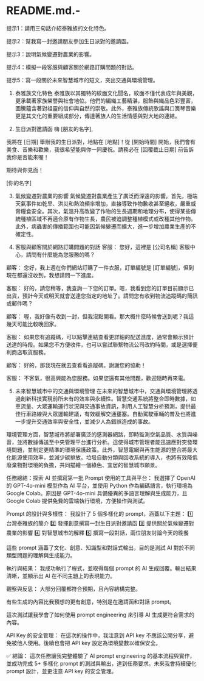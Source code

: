 # README.md.-

提示1：請用三句話介紹泰雅族的文化特色。

提示2：幫我寫一封邀請朋友參加生日派對的邀請函。

提示3：說明氣候變遷對農業的影響。

提示4：模擬一段客服與顧客關於網路訂購問題的對話。

提示5：寫一段關於未來智慧城市的短文，突出交通與環境管理。



1. 泰雅族文化特色
泰雅族以其獨特的紋面文化聞名，紋面不僅代表成年與美觀，更承載著家族榮譽與社會地位。他們的編織工藝精湛，服飾與織品色彩豐富，圖騰蘊含著對祖靈的信仰與自然的崇敬。此外，泰雅族傳統歌謠與口簧琴音樂更是其文化的重要組成部分，傳達著族人的生活情感與對大地的連結。

2. 生日派對邀請函
嗨 [朋友的名字],

我將在 [日期] 舉辦我的生日派對，地點在 [地點]！從 [開始時間] 開始，我們會有美食、音樂和歡樂，我很希望能與你一同慶祝。請務必在 [回覆截止日期] 前告訴我你是否能來喔！

期待與你見面！

[你的名字]

3. 氣候變遷對農業的影響
氣候變遷對農業產生了廣泛而深遠的影響。首先，極端天氣事件如乾旱、洪災和熱浪頻率增加，直接導致作物歉收甚至絕收，嚴重威脅糧食安全。其次，氣溫升高改變了作物的生長週期和地理分布，使得某些傳統種植區域不再適合原有作物生長，農民被迫調整種植模式或改種其他作物。此外，病蟲害的傳播範圍也可能因氣候變遷而擴大，進一步增加農業生產的不確定性。

4. 客服與顧客關於網路訂購問題的對話
客服： 您好，這裡是 [公司名稱] 客服中心，請問有什麼能為您服務的嗎？

顧客： 您好，我上週在你們網站訂購了一件衣服，訂單編號是 [訂單編號]，但到現在都還沒收到，我想請問一下進度。

客服： 好的，請您稍等，我查詢一下您的訂單。嗯，我看到您的訂單目前顯示已出貨，預計今天或明天就會送達您指定的地址了。請問您有收到物流追蹤碼的簡訊或郵件嗎？

顧客： 喔，我好像有收到一封，但我沒點開看。那大概什麼時候會送到呢？我這幾天可能比較晚回家。

客服： 如果您有追蹤碼，可以點擊連結查看更詳細的配送進度，通常會顯示預計送達的時段。如果您不方便收件，也可以嘗試聯繫物流公司改約時間，或是選擇便利商店取貨服務。

顧客： 好的，那我現在就去查看看追蹤碼。謝謝您的協助！

客服： 不客氣，很高興能為您服務。如果您還有其他問題，歡迎隨時再來電。

5. 未來智慧城市中的交通與環境管理
在未來的智慧城市中，交通與環境管理將透過創新科技實現前所未有的效率與永續性。智慧交通系統將整合即時數據，如車流量、大眾運輸運行狀況與交通事故資訊，利用人工智慧分析預測，提供最佳行車路線與大眾運輸建議，有效緩解交通壅塞。自動駕駛車輛的普及也將進一步提升交通效率與安全性，並減少人為錯誤造成的事故。

環境管理方面，智慧城市將部署廣泛的感測器網路，即時監測空氣品質、水質與噪音，並將數據傳送至中央管理平台進行分析。這使得城市管理者能迅速應對突發環境問題，並制定更精準的環境保護政策。此外，智慧電網與再生能源的整合將最大化能源使用效率，並減少碳排放。垃圾自動分類與回收系統的導入，也將有效降低廢棄物對環境的負擔，共同描繪一個綠色、宜居的智慧城市願景。


任務總結：探索 AI 並撰寫第一批 Prompt
使用的工具與平台：
我選擇了 OpenAI 的 GPT-4o-mini 模型作為 AI 平台，並使用 Python 作為編碼語言，執行環境為 Google Colab。原因是 GPT-4o-mini 具備優異的多語言理解與生成能力，且 Google Colab 提供免費的雲端執行環境，方便操作與測試。

Prompt 的設計與多樣性：
我設計了 5 個多樣化的 prompt，涵蓋以下主題：
1️⃣ 台灣泰雅族的簡介
2️⃣ 發揮創意撰寫一封生日派對邀請函
3️⃣ 提供關於氣候變遷對農業的影響
4️⃣ 對智慧城市的解釋
5️⃣ 撰寫一段對話，兩位朋友討論今天的晚餐

這些 prompt 涵蓋了文化、創意、知識型和對話式輸出，目的是測試 AI 對於不同類型問題的理解與生成能力。

執行與結果：
我成功執行了程式，並取得每個 prompt 的 AI 生成回覆。輸出結果清晰，並顯示出 AI 在不同主題上的表現能力。

觀察與反思：
大部分回覆都符合預期，且內容結構完整。

有些生成的內容比我預想的更有創意，特別是在邀請函和對話 prompt。

這次測試讓我學會了如何使用 prompt engineering 來引導 AI 生成更符合需求的內容。

API Key 的安全管理：
在這次的操作中，我注意到 API key 不應該公開分享，避免被他人使用。後續也會把 API key 設定為環境變數以確保安全。

✅ 結論：
這次任務讓我完整體驗了 AI prompt engineering 的基本流程與實作，並成功完成 5+ 多樣化 prompt 的測試與輸出，達到任務要求。未來我會持續優化 prompt 設計，並更注意 API key 的安全管理。
